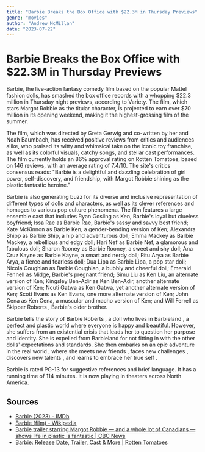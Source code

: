 ```yaml
---
title: "Barbie Breaks the Box Office with $22.3M in Thursday Previews"
genre: "movies"
author: "Andrew McMillan"
date: "2023-07-22"
---
```


# Barbie Breaks the Box Office with $22.3M in Thursday Previews

Barbie, the live-action fantasy comedy film based on the popular Mattel fashion dolls, has smashed the box office records with a whopping $22.3 million in Thursday night previews, according to Variety. The film, which stars Margot Robbie as the titular character, is projected to earn over $70 million in its opening weekend, making it the highest-grossing film of the summer.

The film, which was directed by Greta Gerwig and co-written by her and Noah Baumbach, has received positive reviews from critics and audiences alike, who praised its witty and whimsical take on the iconic toy franchise, as well as its colorful visuals, catchy songs, and stellar cast performances. The film currently holds an 86% approval rating on Rotten Tomatoes, based on 146 reviews, with an average rating of 7.4/10. The site's critics consensus reads: "Barbie is a delightful and dazzling celebration of girl power, self-discovery, and friendship, with Margot Robbie shining as the plastic fantastic heroine."

Barbie is also generating buzz for its diverse and inclusive representation of different types of dolls and characters, as well as its clever references and homages to various pop culture phenomena. The film features a large ensemble cast that includes Ryan Gosling as Ken, Barbie's loyal but clueless boyfriend; Issa Rae as Barbie Rae, Barbie's sassy and savvy best friend; Kate McKinnon as Barbie Ken, a gender-bending version of Ken; Alexandra Shipp as Barbie Ship, a hip and adventurous doll; Emma Mackey as Barbie Mackey, a rebellious and edgy doll; Hari Nef as Barbie Nef, a glamorous and fabulous doll; Sharon Rooney as Barbie Rooney, a sweet and shy doll; Ana Cruz Kayne as Barbie Kayne, a smart and nerdy doll; Ritu Arya as Barbie Arya, a fierce and fearless doll; Dua Lipa as Barbie Lipa, a pop star doll; Nicola Coughlan as Barbie Coughlan, a bubbly and cheerful doll; Emerald Fennell as Midge, Barbie's pregnant friend; Simu Liu as Ken Liu, an alternate version of Ken; Kingsley Ben-Adir as Ken Ben-Adir, another alternate version of Ken; Ncuti Gatwa as Ken Gatwa, yet another alternate version of Ken; Scott Evans as Ken Evans, one more alternate version of Ken; John Cena as Ken Cena, a muscular and macho version of Ken; and Will Ferrell as Skipper Roberts , Barbie's older brother.

Barbie tells the story of Barbie Roberts , a doll who lives in Barbieland , a perfect and plastic world where everyone is happy and beautiful. However, she suffers from an existential crisis that leads her to question her purpose and identity. She is expelled from Barbieland for not fitting in with the other dolls' expectations and standards. She then embarks on an epic adventure in the real world , where she meets new friends , faces new challenges , discovers new talents , and learns to embrace her true self .

Barbie is rated PG-13 for suggestive references and brief language. It has a running time of 114 minutes. It is now playing in theaters across North America.

## Sources

- [Barbie (2023) - IMDb](https://www.imdb.com/title/tt1517268/)
- [Barbie (film) - Wikipedia](https://en.wikipedia.org/wiki/Barbie_%28film%29)
- [Barbie trailer starring Margot Robbie — and a whole lot of Canadians — shows life in plastic is fantastic | CBC News](https://www.cbc.ca/news/entertainment/barbie-movie-trailer-what-to-know-1.6802260)
- [Barbie: Release Date, Trailer, Cast & More | Rotten Tomatoes](https://editorial.rottentomatoes.com/article/everything-we-know-about-barbie/)
